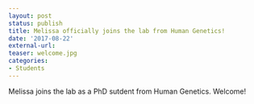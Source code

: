 ```yaml
---
layout: post
status: publish
title: Melissa officially joins the lab from Human Genetics!
date: '2017-08-22'
external-url:
teaser: welcome.jpg
categories:
- Students
---
```


Melissa joins the lab as a PhD sutdent from Human Genetics. Welcome!
